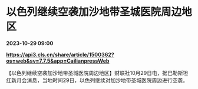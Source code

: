 # 以色列继续空袭加沙地带圣城医院周边地区

**2023-10-29 09:00**

**https://api3.cls.cn/share/article/1500362?os=web&sv=7.7.5&app=CailianpressWeb**

【以色列继续空袭加沙地带圣城医院周边地区】财联社10月29日电，据巴勒斯坦红新月会消息，当地时间29日，以色列继续对加沙地带圣城医院周边进行空袭。